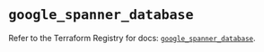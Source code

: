 # `google_spanner_database`

Refer to the Terraform Registry for docs: [`google_spanner_database`](https://registry.terraform.io/providers/hashicorp/google-beta/5.40.0/docs/resources/google_spanner_database).
